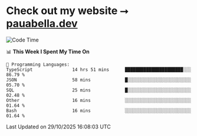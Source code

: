# Check out my website ⭢ [pauabella.dev](https://pauabella.dev)

<!--START_SECTION:waka-->
![Code Time](http://img.shields.io/badge/Code%20Time-4%2C927%20hrs%2045%20mins-blue)

📊 **This Week I Spent My Time On** 

```text
💬 Programming Languages: 
TypeScript               14 hrs 51 mins      ██████████████████████░░░   86.79 % 
JSON                     58 mins             █░░░░░░░░░░░░░░░░░░░░░░░░   05.70 % 
SQL                      25 mins             █░░░░░░░░░░░░░░░░░░░░░░░░   02.48 % 
Other                    16 mins             ░░░░░░░░░░░░░░░░░░░░░░░░░   01.64 % 
Bash                     16 mins             ░░░░░░░░░░░░░░░░░░░░░░░░░   01.64 % 
```


 Last Updated on 29/10/2025 16:08:03 UTC
<!--END_SECTION:waka-->

